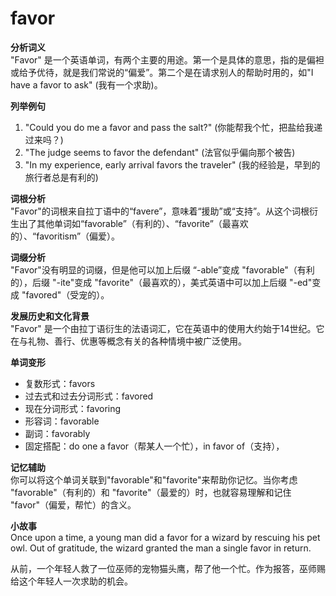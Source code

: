# favor

**分析词义**  
"Favor" 是一个英语单词，有两个主要的用途。第一个是具体的意思，指的是偏袒或给予优待，就是我们常说的“偏爱”。第二个是在请求别人的帮助时用的，如"I have a favor to ask" (我有一个求助)。

  

**列举例句**

  

1.  "Could you do me a favor and pass the salt?" (你能帮我个忙，把盐给我递过来吗？)
2.  "The judge seems to favor the defendant" (法官似乎偏向那个被告)
3.  "In my experience, early arrival favors the traveler" (我的经验是，早到的旅行者总是有利的)

  

**词根分析**  
"Favor"的词根来自拉丁语中的“favere”，意味着“援助”或“支持”。从这个词根衍生出了其他单词如“favorable”（有利的）、“favorite”（最喜欢的）、“favoritism”（偏爱）。

  

**词缀分析**  
"Favor"没有明显的词缀，但是他可以加上后缀 “-able”变成 "favorable"（有利的），后缀 "-ite"变成 "favorite"（最喜欢的），美式英语中可以加上后缀 "-ed"变成 "favored"（受宠的）。

  

**发展历史和文化背景**  
"Favor" 是一个由拉丁语衍生的法语词汇，它在英语中的使用大约始于14世纪。它在与礼物、善行、优惠等概念有关的各种情境中被广泛使用。

  

**单词变形**

  

*   复数形式：favors
*   过去式和过去分词形式：favored
*   现在分词形式：favoring
*   形容词：favorable
*   副词：favorably
*   固定搭配：do one a favor（帮某人一个忙），in favor of（支持），

  

**记忆辅助**  
你可以将这个单词关联到"favorable"和"favorite"来帮助你记忆。当你考虑 "favorable"（有利的）和 "favorite"（最爱的）时，也就容易理解和记住 "favor"（偏爱，帮忙）的含义。

  

**小故事**  
Once upon a time, a young man did a favor for a wizard by rescuing his pet owl. Out of gratitude, the wizard granted the man a single favor in return.

  

从前，一个年轻人救了一位巫师的宠物猫头鹰，帮了他一个忙。作为报答，巫师赐给这个年轻人一次求助的机会。
